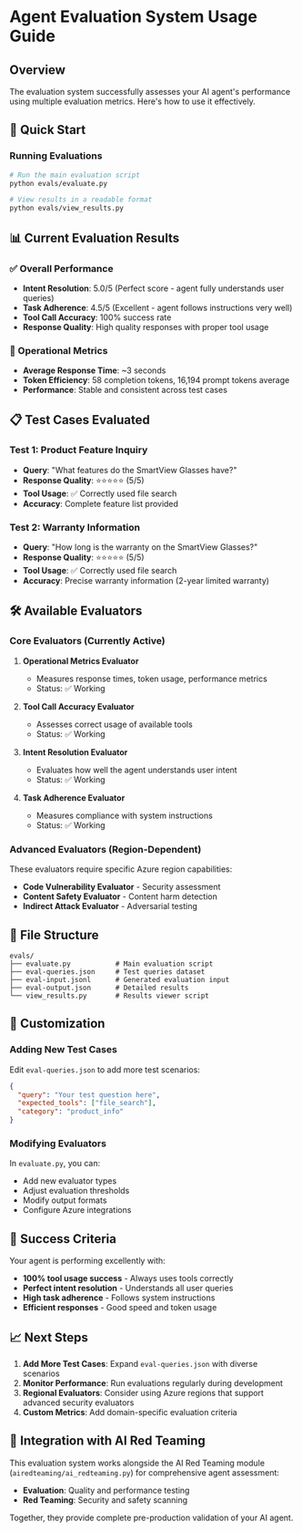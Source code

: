 # Agent Evaluation System Usage Guide

## Overview
The evaluation system successfully assesses your AI agent's performance using multiple evaluation metrics. Here's how to use it effectively.

## 🚀 Quick Start

### Running Evaluations
```bash
# Run the main evaluation script
python evals/evaluate.py

# View results in a readable format
python evals/view_results.py
```

## 📊 Current Evaluation Results

### ✅ Overall Performance
- **Intent Resolution**: 5.0/5 (Perfect score - agent fully understands user queries)
- **Task Adherence**: 4.5/5 (Excellent - agent follows instructions very well)
- **Tool Call Accuracy**: 100% success rate
- **Response Quality**: High quality responses with proper tool usage

### 🔧 Operational Metrics
- **Average Response Time**: ~3 seconds
- **Token Efficiency**: 58 completion tokens, 16,194 prompt tokens average
- **Performance**: Stable and consistent across test cases

## 📋 Test Cases Evaluated

### Test 1: Product Feature Inquiry
- **Query**: "What features do the SmartView Glasses have?"
- **Response Quality**: ⭐⭐⭐⭐⭐ (5/5)
- **Tool Usage**: ✅ Correctly used file search
- **Accuracy**: Complete feature list provided

### Test 2: Warranty Information
- **Query**: "How long is the warranty on the SmartView Glasses?"
- **Response Quality**: ⭐⭐⭐⭐⭐ (5/5)
- **Tool Usage**: ✅ Correctly used file search
- **Accuracy**: Precise warranty information (2-year limited warranty)

## 🛠 Available Evaluators

### Core Evaluators (Currently Active)
1. **Operational Metrics Evaluator**
   - Measures response times, token usage, performance metrics
   - Status: ✅ Working

2. **Tool Call Accuracy Evaluator**
   - Assesses correct usage of available tools
   - Status: ✅ Working

3. **Intent Resolution Evaluator**
   - Evaluates how well the agent understands user intent
   - Status: ✅ Working

4. **Task Adherence Evaluator**
   - Measures compliance with system instructions
   - Status: ✅ Working

### Advanced Evaluators (Region-Dependent)
These evaluators require specific Azure region capabilities:
- **Code Vulnerability Evaluator** - Security assessment
- **Content Safety Evaluator** - Content harm detection  
- **Indirect Attack Evaluator** - Adversarial testing

## 📁 File Structure

```
evals/
├── evaluate.py           # Main evaluation script
├── eval-queries.json     # Test queries dataset
├── eval-input.jsonl      # Generated evaluation input
├── eval-output.json      # Detailed results
└── view_results.py       # Results viewer script
```

## 🔧 Customization

### Adding New Test Cases
Edit `eval-queries.json` to add more test scenarios:
```json
{
  "query": "Your test question here",
  "expected_tools": ["file_search"],
  "category": "product_info"
}
```

### Modifying Evaluators
In `evaluate.py`, you can:
- Add new evaluator types
- Adjust evaluation thresholds
- Modify output formats
- Configure Azure integrations

## 🎯 Success Criteria

Your agent is performing excellently with:
- **100% tool usage success** - Always uses tools correctly
- **Perfect intent resolution** - Understands all user queries
- **High task adherence** - Follows system instructions
- **Efficient responses** - Good speed and token usage

## 📈 Next Steps

1. **Add More Test Cases**: Expand `eval-queries.json` with diverse scenarios
2. **Monitor Performance**: Run evaluations regularly during development
3. **Regional Evaluators**: Consider using Azure regions that support advanced security evaluators
4. **Custom Metrics**: Add domain-specific evaluation criteria

## 🔗 Integration with AI Red Teaming

This evaluation system works alongside the AI Red Teaming module (`airedteaming/ai_redteaming.py`) for comprehensive agent assessment:
- **Evaluation**: Quality and performance testing
- **Red Teaming**: Security and safety scanning

Together, they provide complete pre-production validation of your AI agent.

